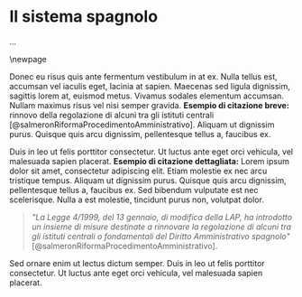# Il sistema spagnolo

...


\newpage

Donec eu risus quis ante fermentum vestibulum in at ex. Nulla tellus est, accumsan vel iaculis eget, lacinia at sapien. Maecenas sed ligula dignissim, sagittis lorem at, euismod metus. Vivamus sodales elementum accumsan. Nullam maximus risus vel nisi semper gravida.
**Esempio di citazione breve:** rinnovo della regolazione di alcuni tra gli istituti centrali [@salmeronRiformaProcedimentoAmministrativo].
Aliquam ut dignissim purus. Quisque quis arcu dignissim, pellentesque tellus a, faucibus ex.

Duis in leo ut felis porttitor consectetur. Ut luctus ante eget orci vehicula, vel malesuada sapien placerat.
**Esempio di citazione dettagliata:** Lorem ipsum dolor sit amet, consectetur adipiscing elit. Etiam molestie ex nec arcu tristique tempus. Aliquam ut dignissim purus. Quisque quis arcu dignissim, pellentesque tellus a, faucibus ex. Sed bibendum vulputate est nec scelerisque. Nulla a est molestie, tincidunt purus non, volutpat dolor.

> _"La Legge 4/1999, del 13 gennaio, di modifica della LAP, ha introdotto un insieme di misure destinate a rinnovare la regolazione di alcuni tra gli istituti centrali o fondamentali del Diritto Amministrativo spagnolo"_ [@salmeronRiformaProcedimentoAmministrativo].

Sed ornare enim ut lectus dictum semper. Duis in leo ut felis porttitor consectetur. Ut luctus ante eget orci vehicula, vel malesuada sapien placerat.


<!--- {{{ NOTE: ////////////////////////////////////////// --->



<!--- }}} //////////////////////////////////////////////// --->



<!--- {{{TODO: index.3 -------------------------------------

- La nuova Costituzione democratica del 1978
- La Jurisdiccion Contencioso Administrativa
- La legge riformatrice n. 29/1998

}}} ------------------------------------------------------- ---> 

